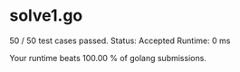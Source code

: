 # solve1.go

50 / 50 test cases passed.
Status: Accepted
Runtime: 0 ms

Your runtime beats 100.00 % of golang submissions.

